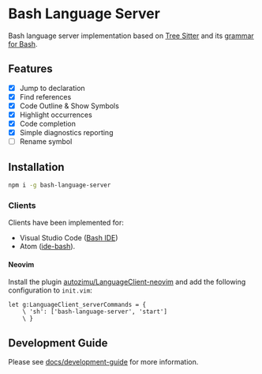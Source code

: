 # Bash Language Server

Bash language server implementation based on [Tree Sitter][tree-sitter] and its
[grammar for Bash][tree-sitter-bash].

## Features

- [x] Jump to declaration
- [x] Find references
- [x] Code Outline & Show Symbols
- [x] Highlight occurrences
- [x] Code completion
- [x] Simple diagnostics reporting
- [ ] Rename symbol

## Installation

```bash
npm i -g bash-language-server
```

### Clients

Clients have been implemented for:

- Visual Studio Code ([Bash IDE][vscode-marketplace])
- Atom ([ide-bash][ide-bash]).

#### Neovim
Install the plugin [autozimu/LanguageClient-neovim](https://github.com/autozimu/LanguageClient-neovim) and add the following configuration to ``init.vim``:

```vim
let g:LanguageClient_serverCommands = {
    \ 'sh': ['bash-language-server', 'start']
    \ }
```

## Development Guide

Please see [docs/development-guide][dev-guide] for more information.

[tree-sitter]: https://github.com/tree-sitter/tree-sitter
[tree-sitter-bash]: https://github.com/tree-sitter/tree-sitter-bash
[vscode-marketplace]: https://marketplace.visualstudio.com/items?itemName=mads-hartmann.bash-ide-vscode
[dev-guide]: https://github.com/mads-hartmann/bash-language-server/blob/master/docs/development-guide.md
[ide-bash]: https://atom.io/packages/ide-bash
